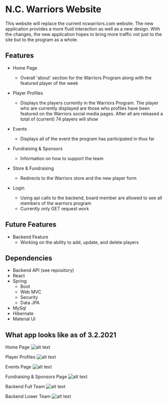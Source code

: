 # N.C. Warriors Website
This website will replace the current ncwarriors.com website. The new applicaiton provides a more fluid interaction as well as a new design. With the changes, the new application hopes to bring more traffic not just to the site but to the program as a whole. 


## Features
- Home Page
  - Overall 'about' section for the Warriors Program along with the featured player of the week

- Player Profiles
  - Displays the players currently in the Warriors Program. The player who are currently displayed are those who profiles have been featured on the Warriors social media pages. After all are released a total of (current) 74 players will show

- Events
  - Displays all of the event the program has participated in thus far

- Fundraising & Sponsors
  - Information on how to support the team
  
- Store & Fundraising
  - Redirects to the Warriors store and the new player form

- Login
  - Using api calls to the backend, board member are allowed to see all members of the warriors program
  - Currently only GET request work  
  
## Future Features
- Backend Feature
  - Working on the ability to add, update, and delete players

## Dependencies
- Backend API (see repository)
- React
- Spring
  - Boot
  - Web MVC
  - Security
  - Data JPA
- MySql
- Hibernate
- Material UI

## What app looks like as of 3.2.2021
Home Page
![alt text](https://github.com/moreno-e/NC-Warriors-Website/blob/main/Screenshot_HomeLogin.png)

Player Profiles
![alt text](https://github.com/moreno-e/NC-Warriors-Website/blob/main/Screenshot_PlayerProfilesPage.png)

Events Page
![alt text](https://github.com/moreno-e/NC-Warriors-Website/blob/main/Screenshot_EventsPage1.png)

Fundraising & Sponsors Page
![alt text](https://github.com/moreno-e/NC-Warriors-Website/blob/main/Screenshot_FundraisingSponsorsPage1.png)

Backend Full Team
![alt text](https://github.com/moreno-e/NC-Warriors-Website/blob/main/Screenshot_FullTeam.png)

Backend Lower Team
![alt text](https://github.com/moreno-e/NC-Warriors-Website/blob/main/Screenshot_LowerTeam.png)

